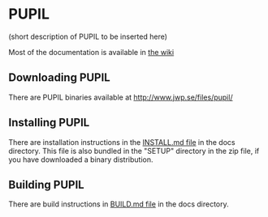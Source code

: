 # PUPIL

(short description of PUPIL to be inserted here)

Most of the documentation is available in [the wiki](https://github.com/MIUNPsychology/PUPIL/wiki)

## Downloading PUPIL

There are PUPIL binaries available at http://www.jwp.se/files/pupil/

## Installing PUPIL

There are installation instructions in the [INSTALL.md file](docs/INSTALL.md) in the docs 
directory. This file is also bundled in the "SETUP" directory in the zip file, if you have 
downloaded a binary distribution.

## Building PUPIL

There are build instructions in [BUILD.md file](docs/BUILD.md) in the docs 
directory.


